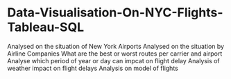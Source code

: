 # Data-Visualisation-On-NYC-Flights-Tableau-SQL

Analysed on the situation of New York Airports 
Analysed on the situation by Airline Companies
What are the best or worst routes per carrier and airport
Analyse which period of year or day can impcat on flight delay
Analysis of weather impact on flight delays
Analysis on model of flights
